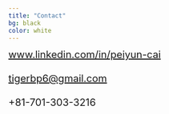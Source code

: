```yaml
---
title: "Contact"
bg: black
color: white
---
```


<div class="container"> 
    <div style="font-size: 20px" class="center">
      <div><i class="fa fa-linkedin tab"></i><a href="https://www.linkedin.com/in/peiyun-cai">www.linkedin.com/in/peiyun-cai</a></div><br>
      <div><i class="fa fa-envelope-o tab"></i><a href="mailto:tigerbp6@gmail.com">tigerbp6@gmail.com</a></div><br>
      <div><i class="fa fa-phone tab"></i>+81-701-303-3216</div>
    </div>
</div>

